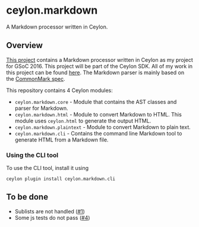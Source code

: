 # ceylon.markdown

A Markdown processor written in Ceylon.

## Overview

[This project][source] contains a Markdown processor written in Ceylon as my project for GSoC 2016. This project will
be part of the Ceylon SDK. All of my work in this project can be found [here][commits].
The Markdown parser is mainly based on the [CommonMark spec][spec].

This repository contains 4 Ceylon modules:

- `ceylon.markdown.core` - Module that contains the AST classes and parser for Markdown.
- `ceylon.markdown.html` - Module to convert Markdown to HTML. This module uses `ceylon.html` to generate the output HTML.
- `ceylon.markdown.plaintext` - Module to convert Markdown to plain text.
- `ceylon.markdown.cli` - Contains the command line Markdown tool to generate HTML from a Markdown file.

### Using the CLI tool

To use the CLI tool, install it using

```
ceylon plugin install ceylon.markdown.cli
```

## To be done

- Sublists are not handled ([#1])
- Some js tests do not pass ([#4])


[source]: https://github.com/rohitmohan96/ceylon.markdown/tree/master/
[spec]: http://spec.commonmark.org/0.26/
[commits]: https://github.com/rohitmohan96/ceylon.markdown/commits/master?author=rohitmohan96

[#1]: https://github.com/rohitmohan96/ceylon.markdown/issues/1
[#2]: https://github.com/rohitmohan96/ceylon.markdown/issues/2
[#3]: https://github.com/rohitmohan96/ceylon.markdown/issues/3
[#4]: https://github.com/rohitmohan96/ceylon.markdown/issues/4

